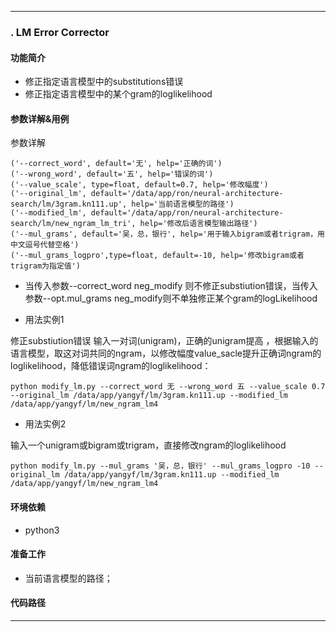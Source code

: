 
---
### . LM Error Corrector

#### 功能简介

- 修正指定语言模型中的substitutions错误
- 修正指定语言模型中的某个gram的loglikelihood

#### 参数详解&用例

参数详解

    ('--correct_word', default='无', help='正确的词')
	('--wrong_word', default='五', help='错误的词')
	('--value_scale', type=float, default=0.7, help='修改幅度')
	('--original_lm', default='/data/app/ron/neural-architecture-search/lm/3gram.kn111.up', help='当前语言模型的路径')
	('--modified_lm', default='/data/app/ron/neural-architecture-search/lm/new_ngram_lm_tri', help='修改后语言模型输出路径')
	('--mul_grams', default='吴，总，银行', help='用于输入bigram或者trigram，用中文逗号代替空格')
	('--mul_grams_logpro',type=float, default=-10, help='修改bigram或者trigram为指定值')

- 当传入参数--correct_word neg_modify 则不修正substiution错误，当传入参数--opt.mul_grams neg_modify则不单独修正某个gram的logLikelihood

- 用法实例1 

修正substiution错误 输入一对词(unigram)，正确的unigram提高
，根据输入的语言模型，取这对词共同的ngram，以修改幅度value_sacle提升正确词ngram的loglikelihood，降低错误词ngram的loglikelihood：

	python modify_lm.py --correct_word 无 --wrong_word 五 --value_scale 0.7 --original_lm /data/app/yangyf/lm/3gram.kn111.up --modified_lm /data/app/yangyf/lm/new_ngram_lm4

- 用法实例2 

输入一个unigram或bigram或trigram，直接修改ngram的loglikelihood

	python modify_lm.py --mul_grams '吴，总，银行' --mul_grams_logpro -10 --original_lm /data/app/yangyf/lm/3gram.kn111.up --modified_lm /data/app/yangyf/lm/new_ngram_lm4


#### 环境依赖

- python3

#### 准备工作

- 当前语言模型的路径；

#### 代码路径

---
